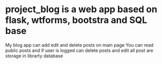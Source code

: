 # project_blog is a web app based on flask, wtforms, bootstra and SQL base

My blog app can add edit and delete posts on main page You can read public posts and if user is logged can delete posts and edit all post are storage in librarty database  
